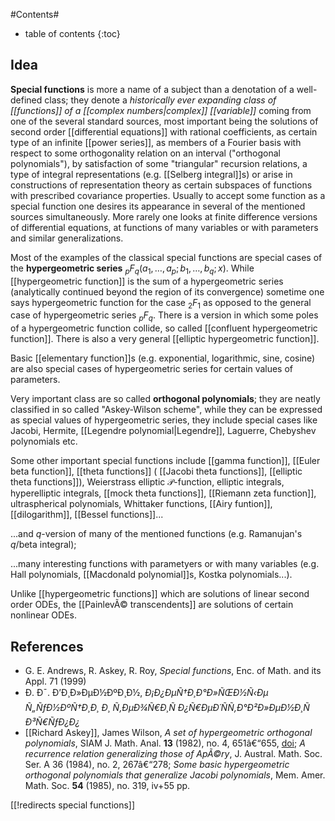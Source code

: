 
#Contents#
* table of contents
{:toc}

## Idea

__Special functions__ is more a name of a subject than a denotation of a well-defined class; they denote a _historically ever expanding class of [[functions]] of a [[complex numbers|complex]] [[variable]]_ coming from one of the several standard sources, most important being the solutions of second order [[differential equations]] with rational coefficients, as certain type of an infinite [[power series]], as members of a Fourier basis with respect to some orthogonality relation on an interval ("orthogonal polynomials"), by satisfaction of some "triangular" recursion relations, a type of integral representations (e.g. [[Selberg integral]]s) or arise in constructions of representation theory as certain subspaces of functions with prescribed covariance properties. Usually to accept some function as a special function one desires its appearance in several of the mentioned sources simultaneously. More rarely one looks at finite difference versions of differential equations, at functions of many variables or with parameters and similar generalizations. 

Most of the examples of the classical special functions are special cases of the __hypergeometric series__ ${}_p F_q(a_1,\ldots,a_p; b_1,\ldots,b_q;x)$. While [[hypergeometric function]] is the sum of a hypergeometric series (analytically continued beyond the region of its convergence) sometime one says hypergeometric function for the case ${}_2 F_1$ as opposed to the general case of hypergeometric series ${}_p F_q$. There is a version in which some poles of a hypergeometric function collide, so called [[confluent hypergeometric function]]. There is also a very general [[elliptic hypergeometric function]]. 

Basic [[elementary function]]s (e.g. exponential, logarithmic, sine, cosine) are also special cases of hypergeometric series for certain values of parameters. 

Very important class are so called __orthogonal polynomials__; they are neatly classified in so called "Askey-Wilson scheme", while they can be expressed as special values of hypergeometric series, they include special cases like Jacobi, Hermite, [[Legendre polynomial|Legendre]], Laguerre, Chebyshev polynomials etc.  

Some other important special functions include [[gamma function]], [[Euler beta function]], [[theta functions]] ( [[Jacobi theta functions]], [[elliptic theta functions]]), Weierstrass elliptic $\mathcal{P}$-function, elliptic integrals, hyperelliptic integrals, [[mock theta functions]], [[Riemann zeta function]], ultraspherical polynomials, Whittaker functions, [[Airy funtion]], [[dilogarithm]], [[Bessel functions]]...

...and $q$-version of many of the mentioned functions (e.g. Ramanujan's $q$/beta integral); 

...many interesting functions with parametyers or with many variables (e.g. Hall polynomials, [[Macdonald polynomial]]s, Kostka polynomials...). 

Unlike [[hypergeometric functions]] which are solutions of linear second order ODEs, the [[PainlevÃ© transcendents]] are solutions of certain nonlinear ODEs. 

## References

* G. E. Andrews, R. Askey, R. Roy, _Special functions_, Enc. of Math. and its Appl. 71 (1999)
* Ð. Ð¯. Ð’Ð¸Ð»ÐµÐ½ÐºÐ¸Ð½, _Ð¡Ð¿ÐµÑ†Ð¸Ð°Ð»ÑŒÐ½Ñ‹Ðµ Ñ„ÑƒÐ½ÐºÑ†Ð¸Ð¸ Ð¸ Ñ‚ÐµÐ¾Ñ€Ð¸Ñ Ð¿Ñ€ÐµÐ´ÑÑ‚Ð°Ð²Ð»ÐµÐ½Ð¸Ñ Ð³Ñ€ÑƒÐ¿Ð¿_
* [[Richard Askey]], James Wilson, _A set of hypergeometric orthogonal polynomials_, SIAM J. Math. Anal. __13__ (1982), no. 4, 651â€“655, [doi](http://dx.doi.org/10.1137/0513043); _A recurrence relation generalizing those of ApÃ©ry_, J. Austral. Math. Soc. Ser. A 36 (1984), no. 2, 267â€“278; _Some basic hypergeometric orthogonal polynomials that generalize Jacobi polynomials_, Mem. Amer. Math. Soc. __54__ (1985), no. 319, iv+55 pp. 

[[!redirects special functions]]


 